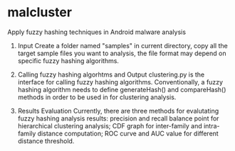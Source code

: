 malcluster
==========

Apply fuzzy hashing techniques in Android malware analysis

1) Input
   Create a folder named "samples" in current directory, copy all the target sample files you want to analysis, the file format may depend on specific fuzzy hashing algorithms.

2) Calling fuzzy hashing algorhtms and Output
   clustering.py is the interface for calling fuzzy hashing algorithms. Conventionally, a fuzzy hashing algorithm needs to define generateHash() and compareHash() methods in order to be used in for clustering analysis. 

3) Results Evaluation
   Currently, there are three methods for evalutating fuzzy hashing analysis results: precision and recall balance point for hierarchical clustering analysis; CDF graph for inter-family and intra-family distance computation; ROC curve and AUC value for different distance threshold.
